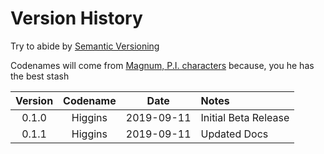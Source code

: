 # Version History

Try to abide by [Semantic Versioning](http://semver.org/spec/v2.0.0.html)

Codenames will come from [Magnum, P.I. characters](https://en.wikipedia.org/wiki/Magnum,_P.I.) because, you he has the best stash

|Version|Codename  |Date      |Notes|
|:-----:|:-----:|:--------:|:----|
|0.1.0  |Higgins|2019-09-11|Initial Beta Release|
|0.1.1  |Higgins|2019-09-11|Updated Docs        |
